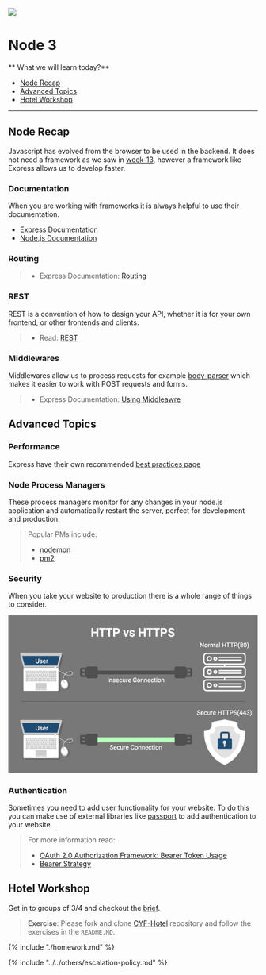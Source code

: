 ![](https://img.shields.io/badge/status-draft-darkred.svg)

# Node 3

** What we will learn today?**

* [Node Recap](#node-recap)
* [Advanced Topics](#advanced-topics)
* [Hotel Workshop](#hotel-workshop)

---

## Node Recap

Javascript has evolved from the browser to be used in the backend. It does not need a framework as we saw in [week-13](../week-13/lesson.md), however a framework like Express allows us to develop faster.

### Documentation

When you are working with frameworks it is always helpful to use their documentation.

* [Express Documentation](https://expressjs.com)
* [Node.js Documentation](https://nodejs.org/api/http.html)

### Routing

> * Express Documentation: [Routing](https://expressjs.com/en/guide/routing.html)

### REST

REST is a convention of how to design your API, whether it is for your own frontend, or other frontends and clients.

> * Read: [REST](http://www.restapitutorial.com/lessons/restfulresourcenaming.html)

### Middlewares

Middlewares allow us to process requests for example [body-parser](https://www.youtube.com/watch?v=vKlybue_yMQ) which makes it easier to work with POST requests and forms.

> * Express Documentation: [Using Middleawre](https://expressjs.com/en/guide/using-middleware.html)

## Advanced Topics

### Performance

Express have their own recommended [best practices page](https://expressjs.com/en/advanced/best-practice-performance.html)

### Node Process Managers

These process managers monitor for any changes in your node.js application and automatically restart the server, perfect for development and production.

> Popular PMs include:
>
> * [nodemon](http://nodemon.io/)
> * [pm2](https://expressjs.com/en/advanced/pm.html#pm2)

### Security

When you take your website to production there is a whole range of things to consider.

![Server flow](../assets/http-vs-https.png)

### Authentication

Sometimes you need to add user functionality for your website. To do this you can make use of external libraries like [passport](www.passportjs.org) to add authentication to your website.

> For more information read:
>
> * [OAuth 2.0 Authorization Framework: Bearer Token Usage](https://tools.ietf.org/html/rfc6750)
> * [Bearer Strategy](https://github.com/jaredhanson/passport-http-bearer)

## Hotel Workshop

Get in to groups of 3/4 and checkout the [brief](./brief.md).

> **Exercise**: Please fork and clone [CYF-Hotel](https://github.com/CodeYourFuture/cyf-hotel) repository and follow the exercises in the `README.MD`.

{% include "./homework.md" %}

{% include "../../others/escalation-policy.md" %}
